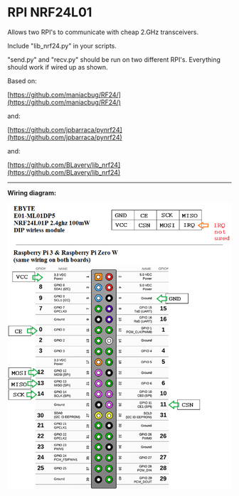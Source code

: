 # RPI NRF24L01 #

Allows two RPI's to communicate with cheap 2.GHz transceivers.

Include "lib_nrf24.py" in your scripts.

"send.py" and "recv.py" should be run on two different RPI's. Everything should work if wired up as shown.

Based on:

[https://github.com/maniacbug/RF24/](https://github.com/maniacbug/RF24/)

and:

[https://github.com/jpbarraca/pynrf24](https://github.com/jpbarraca/pynrf24)

and:

[https://github.com/BLavery/lib_nrf24](https://github.com/BLavery/lib_nrf24)

----------

**Wiring diagram:**

![](scema.png)